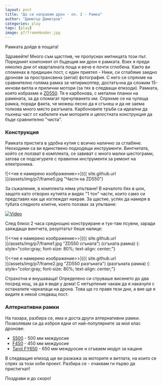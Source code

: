 ```yaml
---
layout: post
title: "Да си направим дрон - еп. 2 - Рамка"
author: "Димитър Димитров"
categories: play
tags: [play]
image: p7/frameHeader.jpg
---
```


Рамката дойде в пощата!

Здравейте! Много съм щастлив, че пропуснах митницата този път. Поредният компонент от бъдещия ми дрон
е рамката. Взех я преди няколко дни от кварталната поща и вече е почти сглобена. Както ви споменах в предишен пост, с един приятел - Ники, си сглабяме заедно дронове за пространсвена (aerial) фотография. С него се спряхме на сравнително голяма рамка за четирикоптер, достатъчна да сложим 15-инчови витла и прилични мотори (за тях в следващи епизоди). Рамката, която избрахме е [ZD550](https://www.aliexpress.com/item/ZD550-ZD-550-Upgrade-F550-550mm-Carbon-fiber-Quadcopter-Frame-FPV-Quad-w-Carbon-Fiber-Landing/32820145064.html?spm=a2g0s.9042311.0.0.c93a4c4d0lJyAB). Тя е карбонова, с метални планки на рамената, за да спомагат пречупването им. Спряхме се на чупеща рамка, поради факта, че можеш лесно да я сгънеш и да не заема толкова много място разгъната. Карбоновите тръби са идеални да пъхнеш част от кабелите към моторите и цялостната конструкция да бъде сравнително "чиста".

### Конструкция
Рамката пристига в удобна кутия с всичко налично за сглабяне. Неоходими са ви единствено подходящи инструменти. Винтчетата, който се ползват в комплекта, се завиват с много малки шестограми, затова се подсигурете с правилни инструменти за ремонт на електроника.

![<<не е намерено изображение>>]({{ site.github.url }}/assets/img/p7/frame0.jpg "Части на ZD550")

За съжаление, в комплекта няма упътване! В началото бях в шок, защото като отворих кутията и видях "1 тон" части, които само си представях как ще изглеждат накрая. За щастие, успях да намеря в тубата следното клипче, което ползвах за упътване:

[![Video](https://img.youtube.com/vi/CmCCYCQ5e8M/0.jpg)](https://www.youtube.com/watch?v=CmCCYCQ5e8M)

След близо 2 часа среднощно конструиране и тук-там псувни, заради заяждащи винтчета, резултатът беше налице:

![<<не е намерено изображение>>]({{ site.github.url }}/assets/img/p7/frame1.jpg "ZD550 сгъната")
(сгъната рамка)
{: style="color:gray; font-size: 80%; text-align: center;"}

![<<не е намерено изображение>>]({{ site.github.url }}/assets/img/p7/frame2.jpg "ZD550 разгъната")
(разгъната рамка)
{: style="color:gray; font-size: 80%; text-align: center;"}

Страхотна и внушаваща! Определено си струваше висенето до два посред нощ, за да я видя у дома! С нетърпение чакам да я накачуля с останалите чаркалаци на дрона. Това ще го правя тези дни, а вие ще я видите в някой следващ пост.

### Алтернативни рамки
На пазара, разбира се, има и доста други алтернативни рамки. Позволявам си да изброя едни от най-популярните за моя клас дронове:
* [S500](https://www.aliexpress.com/item/1-set-New-S500-Carbon-Fiber-Four-Axis-Qudcopter-Frame-High-Landing-Gear-for-F450-Upgrade/32821514868.html?spm=2114.search0604.3.21.786e3549TbIZgB&ws_ab_test=searchweb0_0,searchweb201602_2_10065_10068_204_318_319_5727220_10059_10884_10887_10696_100031_320_10084_10083_10103_452_10618_10304_10307_10820_532_10821_10302_5727320,searchweb201603_60,ppcSwitch_0&algo_expid=e674524b-11b8-45cd-81e8-cf11bdb579b1-3&algo_pvid=e674524b-11b8-45cd-81e8-cf11bdb579b1&priceBeautifyAB=0) - 500 мм междуосие
* [F450](https://www.aliexpress.com/item/QX-Motor-F450-Quadcopter-Frame-with-Integrated-PCB-Fullset-kit-RC-hobby-DIY-quad-drone-FPV/32841609588.html?spm=2114.search0604.3.1.19376e43ZK2l0H&s=p&ws_ab_test=searchweb0_0,searchweb201602_2_10065_10068_204_5727215_318_319_10059_10884_5727315_10887_10696_100031_320_10084_10083_10103_452_10618_10304_10307_10820_532_10821_10302,searchweb201603_60,ppcSwitch_0&algo_expid=2ce51ff1-1e30-4b1d-8d3d-47621a98e74a-0&algo_pvid=2ce51ff1-1e30-4b1d-8d3d-47621a98e74a&priceBeautifyAB=0) - 450 мм междуосие
* [Tarot FY650](https://www.aliexpress.com/item/Tarot-FY650-3K-Pure-Carbon-Fiber-Full-Folding-Hexacopter-650mm-FPV-Aircraft-Frame-TL65B01-for-Aerial/32600086830.html?spm=2114.search0604.3.1.6dfe30b9801DaU&s=p&ws_ab_test=searchweb0_0,searchweb201602_2_10065_10068_204_318_319_5727220_10059_10884_10887_10696_100031_320_10084_10083_10103_452_10618_10304_10307_10820_532_10821_10302_5727320,searchweb201603_60,ppcSwitch_0&algo_expid=10508299-7cfa-491c-b988-fd7d3fc3ef8e-0&algo_pvid=10508299-7cfa-491c-b988-fd7d3fc3ef8e&priceBeautifyAB=0) - 650 мм междуосие и сгъваем модул за кацане

В следващия епизод ще ви разкажа за моторите и витлата, на които се спрях за този хоби проект. Разбира се - очаквам ги първо да пристигнат!

Поздрави и до скоро!